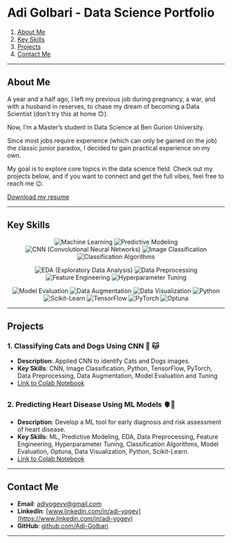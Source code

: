 # **Adi Golbari** - Data Science Portfolio



1. [About Me](#about-me)
2. [Key Skills](#key-skills)
3. [Projects](#projects)
4. [Contact Me](#contact-me)
---

## **About Me**

A year and a half ago, I left my previous job during pregnancy, a war, and with a husband in reserves, to chase my dream of becoming a Data Scientist (don’t try this at home 🙃). 

Now, I’m a Master’s student in Data Science at Ben Gurion University. 

Since most jobs require experience (which can only be gained on the job) the classic junior paradox, I decided to gain practical experience on my own.

My goal is to explore core topics in the data science field. 
Check out my projects below, and if you want to connect and get the full vibes, feel free to reach me 😉.

[Download my resume](https://github.com/adigolbari/Adi-Golbari-Portfolio/raw/main/Resume%20Adi%20Golbari.pdf)


---

## **Key Skills**

<div align="center">

![Machine Learning](https://img.shields.io/badge/Machine%20Learning-%2336486b?style=flat-square&logoColor=white)
![Predictive Modeling](https://img.shields.io/badge/Predictive%20Modeling-%2336486b?style=flat-square&logoColor=white)
![CNN (Convolutional Neural Networks)](https://img.shields.io/badge/CNN%20(Convolutional%20Neural%20Networks)-%2336486b?style=flat-square&logoColor=white)
![Image Classification](https://img.shields.io/badge/Image%20Classification-%2336486b?style=flat-square&logoColor=white)
![Classification Algorithms](https://img.shields.io/badge/Classification%20Algorithms-%2336486b?style=flat-square&logoColor=white)

![EDA (Exploratory Data Analysis)](https://img.shields.io/badge/EDA%20(Exploratory%20Data%20Analysis)-%2336486b?style=flat-square&logoColor=white)
![Data Preprocessing](https://img.shields.io/badge/Data%20Preprocessing-%2336486b?style=flat-square&logoColor=white)
![Feature Engineering](https://img.shields.io/badge/Feature%20Engineering-%2336486b?style=flat-square&logoColor=white)
![Hyperparameter Tuning](https://img.shields.io/badge/Hyperparameter%20Tuning-%2336486b?style=flat-square&logoColor=white)

![Model Evaluation](https://img.shields.io/badge/Model%20Evaluation-%2336486b?style=flat-square&logoColor=white)
![Data Augmentation](https://img.shields.io/badge/Data%20Augmentation-%2336486b?style=flat-square&logoColor=white)
![Data Visualization](https://img.shields.io/badge/Data%20Visualization-%2336486b?style=flat-square&logoColor=white)
![Python](https://img.shields.io/badge/Python-%2336486b?style=flat-square&logoColor=white)
![Scikit-Learn](https://img.shields.io/badge/Scikit--Learn-%2336486b?style=flat-square&logoColor=white)
![TensorFlow](https://img.shields.io/badge/TensorFlow-%2336486b?style=flat-square&logoColor=white)
![PyTorch](https://img.shields.io/badge/PyTorch-%2336486b?style=flat-square&logoColor=white)
![Optuna](https://img.shields.io/badge/Optuna-%2336486b?style=flat-square&logoColor=white)

</div>



</div>



---

## **Projects**

### **1. Classifying Cats and Dogs Using CNN** 🐶 🐱
- **Description**: Applied CNN to identify Cats and Dogs images.
- **Key Skills**: CNN, Image Classification, Python, TensorFlow, PyTorch, Data Preprocessing, Data Augmentation, Model Evaluation and Tuning
- [Link to Colab Notebook](https://colab.research.google.com/gist/adigolbari/39959fcde28478dd87abe536701a1993/cats_vs_dogs.ipynb)

##

### **2. Predicting Heart Disease Using ML Models** 🫀💉
- **Description**:  Develop a ML tool for early diagnosis and risk assessment of heart disease.
- **Key Skills**: ML, Predictive Modeling, EDA, Data Preprocessing, Feature Engineering, Hyperparameter Tuning, Classification Algorithms, Model Evaluation, Optuna, Data Visualization, Python, Scikit-Learn.
- [Link to Colab Notebook](https://colab.research.google.com/gist/adigolbari/e1530048898598d8fbc52316aaf07922/heart_disease_prediction.ipynb)





---

## **Contact Me**

- **Email**: [adiyogevv@gmail.com](mailto:adiyogevv@gmail.com)  
- **LinkedIn**: [www.linkedin.com/in/adi-yogev](https://www.linkedin.com/in/adi-yogev)  
- **GitHub**: [github.com/Adi-Golbari](https://github.com/Adi-Golbari)

---

